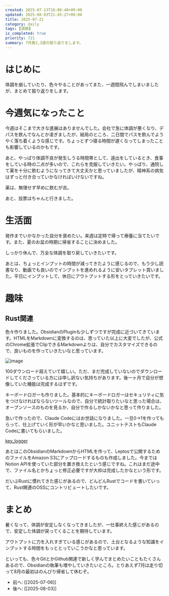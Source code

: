```yaml
---
created: 2025-07-13T18:08:40+09:00
updated: 2025-08-03T21:45:27+09:00
title: 2025-07-21
category: daily
tags: [週報]
is_completed: true
priority: 721
summary: 7月第2,3週の振り返りをします。
---
```


# はじめに

体調を崩していたり、色々やることがあってまた、一週間飛んでしまいましたが、まとめて振り返りをします。

# 今週気になったこと

今週はそこまで大きな進展はありませんでした。会社で急に体調が悪くなり、デパスを飲んでなんとか凌ぎましたが、結局のところ、二日間でパスを飲んでようやく落ち着くような感じです。ちょっとずつ寝る時間が遅くなってしまったことも影響しているのかもです。

あと、やっぱり体調不良が発生しうる時間帯として、遠出をしているとき、食事をしている時の二点が多いので、これらを克服していきたい。やっぱり、通院して薬を十分に飲むようになってきて大丈夫かと思っていましたが、精神系の病気はずっと付き合っていかなければいけないですね。

薬は、無理せず早めに飲むが吉。

あと、投票はちゃんと行きました。

# 生活面

発作までいかなかった自分を褒めたい。来週は定時で帰って療養に当てたいです。また、夏のお盆の時期に帰省することに決めました。

しっかり休んで、万全な体調を取り戻していきたいです。

あとは、ちょっとインプットの時間が減ってきたように感じるので、もう少し読書なり、動画でも良いのでインプットを進めれるように安いタブレット買いました。平日にインプットして、休日にアウトプットする形をとっていきたいです。

# 趣味

## Rust関連

色々作りました。ObsidianのPluginも少しずつですが完成に近づいてきています。HTMLをMarkdownに変換するのは、思っていた以上に大変でしたが、公式のChrome拡張でClipできるMarkdownよりは、自分でカスタマイズできるので、良いものを作っていきたいなと思っています。

![image](https://d1fhrovvkiovx5.cloudfront.net/e63152aee1de1d9dc1129ca19b13cc54.png)

100ダウンロード超えていて嬉しい。ただ、まだ完成していないのでダウンロードしてくださっている方には申し訳ない気持ちがあります。後一ヶ月で自分が想像していた機能は完成するはずです。

キーボードロガーも作りました。基本的にキーボードロガーはセキュリティに気をつけなければならないツールなので、自分で統計取りたいなと思った場合は、オープンソースのものを見るか、自分で作るしかないかなと思って作りました。

急いで作ったので、Claude Codeにはお世話になりました。一旦0->1を作ってもらって、仕上げていく形が早いかなと思いました。ユニットテストもClaude Codeに書いてもらいました。

<div class="bookmark">
  <a href="https://github.com/okawak/key_logger">key_logger</a>
</div>

 あとはこのObsidianのMarkdownからHTMLを作って、Leptosで公開するためのファイルをAmazon S3にアップロードするものも作成しました。今まではNotion APIを使っていた部分を置き換えたという感じですね。これはまだ途中で、ファイル名とかちょっと修正必要ですが大枠は完成したかなという形です。

だいぶRustに慣れてきた感じがあるので、どんどんRustでコードを書いていって、Rust関連のOSSにコントリビュートしたいです。

# まとめ

暑くなって、体調が安定しなくなってきましたが、一仕事終えた感じがあるので、安定した体調が戻ってくることを期待しています。

アウトプットに力を入れすぎている感じがあるので、土台となるような知識をインプットする時間をもっととっていこうかなと思っています。

といっても、色々GitとかGithub関連で新しく学んでまとめたいこともたくさんあるので、Obsidianの執筆も増やしていきたいところ。とりあえず7月は走り切って8月の最初はのんびり帰省して休むぞ。

- 前へ: [[2025-07-06]]
- 後へ: [[2025-08-03]]
